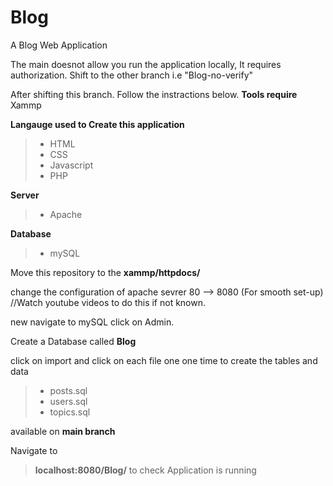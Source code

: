 # Blog
A Blog Web Application

The main doesnot allow you run the application locally, It requires authorization. Shift to the other branch i.e "Blog-no-verify"

After shifting this branch. Follow the instractions below.
**Tools require**
Xammp

**Langauge used to Create this application**
> - HTML 
> - CSS
> - Javascript
> - PHP

**Server**
> - Apache

**Database**
> - mySQL

Move this repository to the **xammp/httpdocs/**

change the configuration of apache sevrer 80 --> 8080 (For smooth set-up) //Watch youtube videos to do this if not known.

new navigate to mySQL click on Admin. 

Create a Database called **Blog**

click on import and click on each file one one time to create the tables and data 
> - posts.sql
> - users.sql
> - topics.sql

available on **main branch**

Navigate to 

> **localhost:8080/Blog/**
to check Application is running
